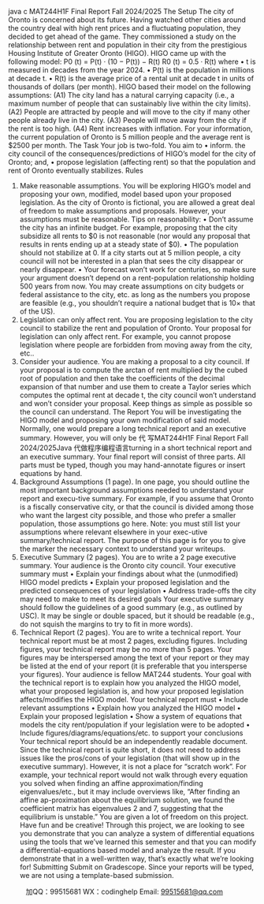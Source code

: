 java c
MAT244H1F Final Report
Fall 2024/2025
The Setup
The city of Oronto is concerned about its future. Having watched other cities around the country deal with high rent prices and a fluctuating population, they decided to get ahead of the game. They commissioned a study on the relationship between rent and population in their city from the prestigious Housing Institute of Greater Oronto (HIGO).
HIGO came up with the following model:
P0 (t) = P(t) · (10 − P(t)) − R(t)
R0 (t) = 0.5 · R(t)
where
• t is measured in decades from the year 2024.
• P(t) is the population in millions at decade t.
• R(t) is the average price of a rental unit at decade t in units of thousands of dollars (per month).
HIGO based their model on the following assumptions:
(A1) The city land has a natural carrying capacity (i.e., a maximum number of people that can sustainably live within the city limits).
(A2) People are attracted by people and will move to the city if many other people already live in the city.
(A3) People will move away from the city if the rent is too high.
(A4) Rent increases with inflation.
For your information, the current population of Oronto is 5 million people and the average rent is $2500 per month.
The Task
Your job is two-fold. You aim to
• inform. the city council of the consequences/predictions of HIGO’s model for the city of Oronto; and,
• propose legislation (affecting rent) so that the population and rent of Oronto eventually stabilizes.
Rules
1. Make reasonable assumptions. You will be exploring HIGO’s model and proposing your own, modified, model based upon your proposed legislation. As the city of Oronto is fictional, you are allowed a great deal of freedom to make assumptions and proposals. However, your assumptions must be reasonable.
Tips on reasonability:
• Don’t assume the city has an infinite budget. For example, proposing that the city subsidize all rents to $0 is not reasonable (nor would any proposal that results in rents ending up at a steady state of $0).
• The population should not stabilize at 0. If a city starts out at 5 million people, a city council will not be interested in a plan that sees the city disappear or nearly disappear.
• Your forecast won’t work for centuries, so make sure your argument doesn’t depend on a rent-population relationship holding 500 years from now.
You may create assumptions on city budgets or federal assistance to the city, etc. as long as the numbers you propose are feasible (e.g., you shouldn’t require a national budget that is 10× that of the US).
2. Legislation can only affect rent. You are proposing legislation to the city council to stabilize the rent and population of Oronto. Your proposal for legislation can only affect rent. For example, you cannot propose legislation where people are forbidden from moving away from the city, etc..
3. Consider your audience. You are making a proposal to a city council. If your proposal is to compute the arctan of rent multiplied by the cubed root of population and then take the coefficients of the decimal expansion of that number and use them to create a Taylor series which computes the optimal rent at decade t, the city council won’t understand and won’t consider your proposal. Keep things as simple as possible so the council can understand.
The Report
You will be investigating the HIGO model and proposing your own modification of said model. Normally, one would prepare a long technical report and an executive summary. However, you will only be 代 写MAT244H1F Final Report Fall 2024/2025Java
代做程序编程语言turning in a short technical report and an executive summary.
Your final report will consist of three parts. All parts must be typed, though you may hand-annotate figures or insert equations by hand.
1. Background Assumptions (1 page). In one page, you should outline the most important background assumptions needed to understand your report and execu-tive summary. For example, if you assume that Oronto is a fiscally conservative city, or that the council is divided among those who want the largest city possible, and those who prefer a smaller population, those assumptions go here.
Note: you must still list your assumptions where relevant elsewhere in your exec-utive summary/technical report. The purpose of this page is for you to give the marker the necessary context to understand your writeups.
2. Executive Summary (2 pages). You are to write a 2 page executive summary. Your audience is the Oronto city council. Your executive summary must
• Explain your findings about what the (unmodified) HIGO model predicts
• Explain your proposed legislation and the predicted consequences of your legislation
• Address trade-offs the city may need to make to meet its desired goals
Your executive summary should follow the guidelines of a good summary (e.g., as outlined by USC). It may be single or double spaced, but it should be readable (e.g., do not squish the margins to try to fit in more words).
3. Technical Report (2 pages). You are to write a technical report. Your technical report must be at most 2 pages, excluding figures. Including figures, your technical report may be no more than 5 pages. Your figures may be interspersed among the text of your report or they may be listed at the end of your report (it is preferable that you intersperse your figures).
Your audience is fellow MAT244 students. Your goal with the technical report is to explain how you analyzed the HIGO model, what your proposed legislation is, and how your proposed legislation affects/modifies the HIGO model.
Your technical report must
• Include relevant assumptions
• Explain how you analyzed the HIGO model
• Explain your proposed legislation
• Show a system of equations that models the city rent/population if your legislation were to be adopted
• Include figures/diagrams/equations/etc. to support your conclusions
Your technical report should be an independently readable document. Since the technical report is quite short, it does not need to address issues like the pros/cons of your legislation (that will show up in the executive summary). However, it is not a place for “scratch work”. For example, your technical report would not walk through every equation you solved when finding an affine approximation/finding eigenvalues/etc., but it may include overviews like, “After finding an affine ap-proximation about the equilibrium solution, we found the coefficient matrix has eigenvalues 2 and 7, suggesting that the equilibrium is unstable.”
You are given a lot of freedom on this project. Have fun and be creative! Through this project, we are looking to see you demonstrate that you can analyze a system of differential equations using the tools that we’ve learned this semester and that you can modify a differential-equations based model and analyze the result. If you demonstrate that in a well-written way, that’s exactly what we’re looking for!
Submitting
Submit on Gradescope. Since your reports will be typed, we are not using a template-based submission.





         
加QQ：99515681  WX：codinghelp  Email: 99515681@qq.com
